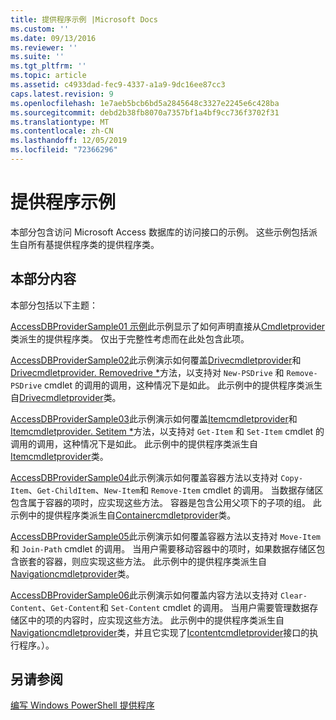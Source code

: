 ```yaml
---
title: 提供程序示例 |Microsoft Docs
ms.custom: ''
ms.date: 09/13/2016
ms.reviewer: ''
ms.suite: ''
ms.tgt_pltfrm: ''
ms.topic: article
ms.assetid: c4933dad-fec9-4337-a1a9-9dc16ee87cc3
caps.latest.revision: 9
ms.openlocfilehash: 1e7aeb5bcb6bd5a2845648c3327e2245e6c428ba
ms.sourcegitcommit: debd2b38fb8070a7357bf1a4bf9cc736f3702f31
ms.translationtype: MT
ms.contentlocale: zh-CN
ms.lasthandoff: 12/05/2019
ms.locfileid: "72366296"
---
```

# <a name="provider-samples"></a>提供程序示例

本部分包含访问 Microsoft Access 数据库的访问接口的示例。 这些示例包括派生自所有基提供程序类的提供程序类。

## <a name="in-this-section"></a>本部分内容

本部分包括以下主题：

[AccessDBProviderSample01 示例](./accessdbprovidersample01.md)此示例显示了如何声明直接从[Cmdletprovider](/dotnet/api/System.Management.Automation.Provider.CmdletProvider)类派生的提供程序类。 仅出于完整性考虑而在此处包含此项。

[AccessDBProviderSample02](./accessdbprovidersample02.md)此示例演示如何覆盖[Drivecmdletprovider](/dotnet/api/System.Management.Automation.Provider.DriveCmdletProvider.NewDrive)和[Drivecmdletprovider. Removedrive *](/dotnet/api/System.Management.Automation.Provider.DriveCmdletProvider.RemoveDrive)方法，以支持对 `New-PSDrive` 和 `Remove-PSDrive` cmdlet 的调用的调用，这种情况下是如此。 此示例中的提供程序类派生自[Drivecmdletprovider](/dotnet/api/System.Management.Automation.Provider.DriveCmdletProvider)类。

[AccessDBProviderSample03](./accessdbprovidersample03.md)此示例演示如何覆盖[Itemcmdletprovider](/dotnet/api/System.Management.Automation.Provider.ItemCmdletProvider.GetItem)和[Itemcmdletprovider. Setitem *](/dotnet/api/System.Management.Automation.Provider.ItemCmdletProvider.SetItem)方法，以支持对 `Get-Item` 和 `Set-Item` cmdlet 的调用的调用，这种情况下是如此。 此示例中的提供程序类派生自[Itemcmdletprovider](/dotnet/api/System.Management.Automation.Provider.ItemCmdletProvider)类。

[AccessDBProviderSample04](./accessdbprovidersample04.md)此示例演示如何覆盖容器方法以支持对 `Copy-Item`、`Get-ChildItem`、`New-Item`和 `Remove-Item` cmdlet 的调用。 当数据存储区包含属于容器的项时，应实现这些方法。 容器是包含公用父项下的子项的组。 此示例中的提供程序类派生自[Containercmdletprovider](/dotnet/api/System.Management.Automation.Provider.ContainerCmdletProvider)类。

[AccessDBProviderSample05](./accessdbprovidersample05.md)此示例演示如何覆盖容器方法以支持对 `Move-Item` 和 `Join-Path` cmdlet 的调用。 当用户需要移动容器中的项时，如果数据存储区包含嵌套的容器，则应实现这些方法。 此示例中的提供程序类派生自[Navigationcmdletprovider](/dotnet/api/System.Management.Automation.Provider.NavigationCmdletProvider)类。

[AccessDBProviderSample06](./accessdbprovidersample06.md)此示例演示如何覆盖内容方法以支持对 `Clear-Content`、`Get-Content`和 `Set-Content` cmdlet 的调用。 当用户需要管理数据存储区中的项的内容时，应实现这些方法。 此示例中的提供程序类派生自[Navigationcmdletprovider](/dotnet/api/System.Management.Automation.Provider.NavigationCmdletProvider)类，并且它实现了[Icontentcmdletprovider](/dotnet/api/System.Management.Automation.Provider.IContentCmdletProvider)接口的执行程序。）。

## <a name="see-also"></a>另请参阅

[编写 Windows PowerShell 提供程序](./writing-a-windows-powershell-provider.md)